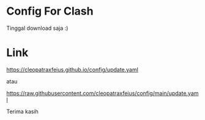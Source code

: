 # Config For Clash

Tinggal download saja :)

# Link

https://cleopatraxfeius.github.io/config/update.yaml

atau

https://raw.githubusercontent.com/cleopatraxfeius/config/main/update.yaml

Terima kasih
